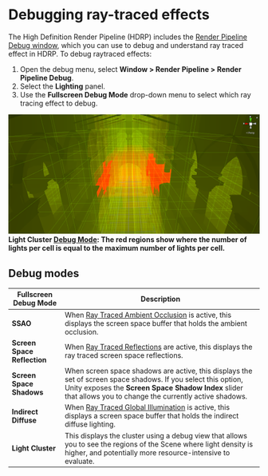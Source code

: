 # Debugging ray-traced effects

The High Definition Render Pipeline (HDRP) includes the [Render Pipeline Debug window](Render-Pipeline-Debug-Window.html), which you can use to debug and understand ray traced effect in HDRP. To debug raytraced effects:

1. Open the debug menu, select **Window > Render Pipeline > Render Pipeline Debug**.
2. Select the **Lighting** panel.
3. Use the **Fullscreen Debug Mode** drop-down menu to select which ray tracing effect to debug.

![](Images/RayTracingLightCluster1.png)
**Light Cluster [Debug Mode](Ray-Tracing-Debug.html): The red regions show where the number of lights per cell is equal to the maximum number of lights per cell.**
## Debug modes

| **Fullscreen Debug Mode**   | **Description**                                              |
| --------------------------- | ------------------------------------------------------------ |
| **SSAO**                    | When [Ray Traced Ambient Occlusion](Ray-Traced-Ambient-Occlusion.html) is active, this displays the screen space buffer that holds the ambient occlusion. |
| **Screen Space Reflection** | When [Ray Traced Reflections](Ray-Traced-Reflections.html) are active, this displays the ray traced screen space reflections. |
| **Screen Space Shadows**    | When screen space shadows are active, this displays the set of screen space shadows. If you select this option, Unity exposes the **Screen Space Shadow Index** slider that allows you to change the currently active shadows. |
| **Indirect Diffuse**        | When [Ray Traced Global Illumination](Ray-Traced-Global-Illumination.html) is active, this displays a screen space buffer that holds the indirect diffuse lighting. |
| **Light Cluster**           | This displays the cluster using a debug view that allows you to see the regions of the Scene where light density is higher, and potentially more resource-intensive to evaluate. |